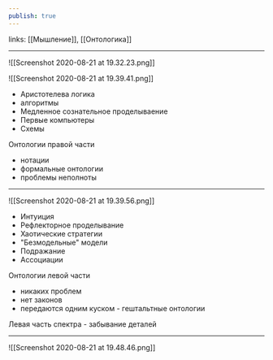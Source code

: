 ```yaml
---
publish: true
---
```

links: [[Мышление]], [[Онтологика]]

---

![[Screenshot 2020-08-21 at 19.32.23.png]]


![[Screenshot 2020-08-21 at 19.39.41.png]]
- Аристотелева логика
- алгоритмы
- Медленное сознательное проделываение
- Первые компьютеры
- Схемы


Онтологии правой части
- нотации
- формальные онтологии
- проблемы неполноты
---

![[Screenshot 2020-08-21 at 19.39.56.png]]
- Интуиция
- Рефлекторное проделывание
- Хаотические стратегии
- "Безмодельные" модели
- Подражание
- Ассоциации

Онтологии левой части
- никаких проблем
- нет законов
- передаются одним куском - гештальтные онтологии

Левая часть спектра - забывание деталей

---

![[Screenshot 2020-08-21 at 19.48.46.png]]